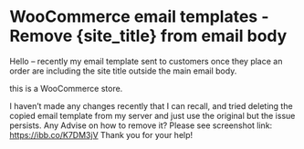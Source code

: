 
# WooCommerce email templates - Remove {site_title} from email body

Hello – recently my email template sent to customers once they place an order are including the site title outside the main email body.

this is a WooCommerce store.

I haven’t made any changes recently that I can recall, and tried deleting the copied email template from my server and just use the original but the issue persists.
Any Advise on how to remove it?
Please see screenshot link:
https://ibb.co/K7DM3jV
Thank you for your help!

        